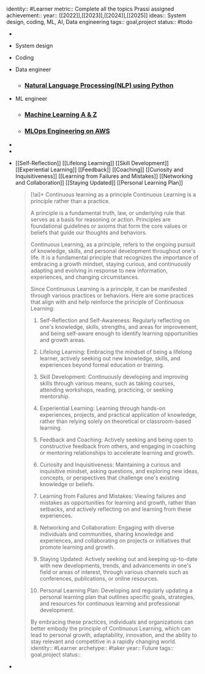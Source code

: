identity:: #Learner
metric:: Complete all the topics Prassi assigned
achievement:: 
year:: [[2022]],[[2023]],[[2024]],[[2025]]
ideas:: System design, coding, ML, AI, Data engineering
tags:: goal,project
status:: #todo

-
- System design
- Coding
- Data engineer
	- ### [Natural Language Processing(NLP) using Python](https://www.udemy.com/certificate/UC-MHIIIXIK/?trk=public_profile_certification-title)
- ML engineer
	- ### [Machine Learning A & Z](https://www.udemy.com/certificate/UC-XX0E739L/?trk=public_profile_certification-title)
	- ### [MLOps Engineering on AWS](https://www.aws.training/Transcript/CompletionCertificateHtml?transcriptid=fHfZQvU3t0-VxrTIyneJ0w2&trk=public_profile_certification-title)
-
-
- [[Self-Reflection]]
  [[Lifelong Learning]]
  [[Skill Development]]
  [[Experiential Learning]]
  [[Feedback]]
  [[Coaching]]
  [[Curiosity and Inquisitiveness]]
  [[Learning from Failures and Mistakes]]
  [[Networking and Collaboration]]
  [[Staying Updated]]
  [[Personal Learning Plan]]
  
  
  > [!ai]+ Continuous learning as a principle 
  > Continuous Learning is a principle rather than a practice.
  > 
  > A principle is a fundamental truth, law, or underlying rule that serves as a basis for reasoning or action. Principles are foundational guidelines or axioms that form the core values or beliefs that guide our thoughts and behaviors.
  > 
  > Continuous Learning, as a principle, refers to the ongoing pursuit of knowledge, skills, and personal development throughout one's life. It is a fundamental principle that recognizes the importance of embracing a growth mindset, staying curious, and continuously adapting and evolving in response to new information, experiences, and changing circumstances.
  > 
  > Since Continuous Learning is a principle, it can be manifested through various practices or behaviors. Here are some practices that align with and help reinforce the principle of Continuous Learning:
  > 
  > 1. Self-Reflection and Self-Awareness: Regularly reflecting on one's knowledge, skills, strengths, and areas for improvement, and being self-aware enough to identify learning opportunities and growth areas.
  > 
  > 2. Lifelong Learning: Embracing the mindset of being a lifelong learner, actively seeking out new knowledge, skills, and experiences beyond formal education or training.
  > 
  > 3. Skill Development: Continuously developing and improving skills through various means, such as taking courses, attending workshops, reading, practicing, or seeking mentorship.
  > 
  > 4. Experiential Learning: Learning through hands-on experiences, projects, and practical application of knowledge, rather than relying solely on theoretical or classroom-based learning.
  > 
  > 5. Feedback and Coaching: Actively seeking and being open to constructive feedback from others, and engaging in coaching or mentoring relationships to accelerate learning and growth.
  > 
  > 6. Curiosity and Inquisitiveness: Maintaining a curious and inquisitive mindset, asking questions, and exploring new ideas, concepts, or perspectives that challenge one's existing knowledge or beliefs.
  > 
  > 7. Learning from Failures and Mistakes: Viewing failures and mistakes as opportunities for learning and growth, rather than setbacks, and actively reflecting on and learning from these experiences.
  > 
  > 8. Networking and Collaboration: Engaging with diverse individuals and communities, sharing knowledge and experiences, and collaborating on projects or initiatives that promote learning and growth.
  > 
  > 9. Staying Updated: Actively seeking out and keeping up-to-date with new developments, trends, and advancements in one's field or areas of interest, through various channels such as conferences, publications, or online resources.
  > 
  > 10. Personal Learning Plan: Developing and regularly updating a personal learning plan that outlines specific goals, strategies, and resources for continuous learning and professional development.
  > 
  > By embracing these practices, individuals and organizations can better embody the principle of Continuous Learning, which can lead to personal growth, adaptability, innovation, and the ability to stay relevant and competitive in a rapidly changing world.
identity:: #Learner
archetype:: #taker
year:: Future
tags:: goal,project
status::

-